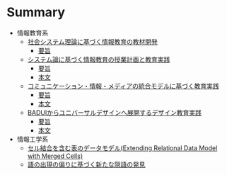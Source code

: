 # Summary
* 情報教育系
	* [社会システム理論に基づく情報教育の教材開発](2017CIS-system/README.md)
		* [要旨](2017CIS-system/README.md)<!--		* [本文](2017CIS-system/thesis.md)-->
	* [システム論に基づく情報教育の授業計画と教育実践](2016zen-system/README.md)
		* [要旨](2016zen-system/README.md)
		* [本文](2016zen-system/thesis.md)
	* [コミュニケーション・情報・メディアの統合モデルに基づく教育実践](2016CIS-communication/README.md)
		* [要旨](2016CIS-communication/README.md)
		* [本文](2016CIS-communication/thesis.md)
	* [BADUIからユニバーサルデザインへ展開するデザイン教育実践](2015CIS-design/README.md)
		* [要旨](2015CIS-design/README.md)
		* [本文](2015CIS-design/thesis.md)
* 情報工学系
	* [セル結合を含む表のデータモデル(Extending Relational Data Model with Merged Cells)](2015DEIM-ir/README.md)
	* [語の出現の偏りに基づく新たな隠語の発見](2013DEIM-ir/README.md)
